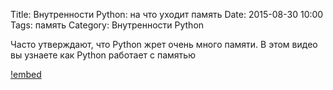 Title: Внутренности Python: на что уходит память
Date: 2015-08-30 10:00
Tags: память
Category: Внутренности Python

Часто утверждают, что Python жрет очень много памяти. 
В этом видео вы узнаете как Python работает с памятью

[!embed](http://www.youtube.com/watch?v=XwpUQX_8rmY)